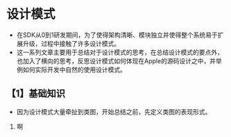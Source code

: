 # 设计模式 #

* 在SDK从0到1研发期间，为了使得架构清晰、模块独立并使得整个系统易于扩展升级，过程中接触了许多设计模式。
* 这一系列文章主要用于总结对于设计模式的思考，在总结设计模式的要点外，也加入了横向的思考，反思设计模式如何体现在Apple的源码设计之中，并举例如何实际开发中自然的使用设计模式。

## 【1】基础知识 ##
* 因为设计模式大量牵扯到类图，开始总结之前，先定义类图的表现形式。

1. 啊





